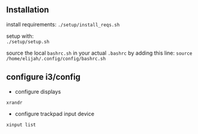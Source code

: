 ## Installation 

install requirements: 
`./setup/install_reqs.sh`

setup with:  
`./setup/setup.sh`

source the local `bashrc.sh` in your actual `.bashrc` by adding this line: 
`source /home/elijah/.config/config/bashrc.sh`

## configure i3/config
* configure displays
```
xrandr
```

* configure trackpad input device
```
xinput list
```

